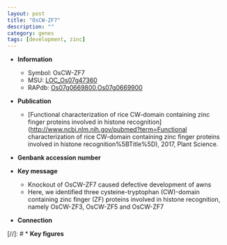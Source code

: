 ```yaml
---
layout: post
title: "OsCW-ZF7"
description: ""
category: genes
tags: [development, zinc]
---
```


* **Information**  
    + Symbol: OsCW-ZF7  
    + MSU: [LOC_Os07g47360](http://rice.plantbiology.msu.edu/cgi-bin/ORF_infopage.cgi?orf=LOC_Os07g47360)  
    + RAPdb: [Os07g0669800](http://rapdb.dna.affrc.go.jp/viewer/gbrowse_details/irgsp1?name=Os07g0669800),[Os07g0669900](http://rapdb.dna.affrc.go.jp/viewer/gbrowse_details/irgsp1?name=Os07g0669900)  

* **Publication**  
    + [Functional characterization of rice CW-domain containing zinc finger proteins involved in histone recognition](http://www.ncbi.nlm.nih.gov/pubmed?term=Functional characterization of rice CW-domain containing zinc finger proteins involved in histone recognition%5BTitle%5D), 2017, Plant Science.

* **Genbank accession number**  

* **Key message**  
    + Knockout of OsCW-ZF7 caused defective development of awns
    + Here, we identified three cysteine-tryptophan (CW)-domain containing zinc finger (ZF) proteins involved in histone recognition, namely OsCW-ZF3, OsCW-ZF5 and OsCW-ZF7

* **Connection**  

[//]: # * **Key figures**  


